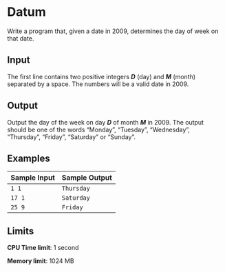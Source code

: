 # Datum

Write a program that, given a date in 2009, determines the day of week on that date.

## Input

The first line contains two positive integers _**D**_ (day) and _**M**_ (month) separated by a space. The numbers will be a valid date in 2009.

## Output

Output the day of the week on day _**D**_ of month _**M**_ in 2009. The output should be one of the words “Monday”, “Tuesday”, “Wednesday”, “Thursday”, “Friday”, “Saturday” or “Sunday”.

## Examples

Sample Input | Sample Output
-|-
`1 1` | `Thursday`
`17 1` | `Saturday`
`25 9` | `Friday`

## Limits

**CPU Time limit**: 1 second

**Memory limit**: 1024 MB